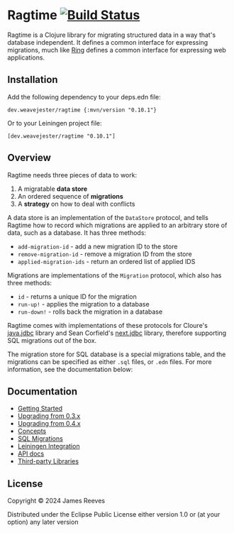 # Ragtime [![Build Status](https://github.com/weavejester/ragtime/actions/workflows/test.yml/badge.svg)](https://github.com/weavejester/ragtime/actions/workflows/test.yml)

Ragtime is a Clojure library for migrating structured data in a way
that's database independent. It defines a common interface for
expressing migrations, much like [Ring][] defines a common interface
for expressing web applications.

[ring]: https://github.com/ring-clojure/ring

## Installation

Add the following dependency to your deps.edn file:

    dev.weavejester/ragtime {:mvn/version "0.10.1"}

Or to your Leiningen project file:

    [dev.weavejester/ragtime "0.10.1"]

## Overview

Ragtime needs three pieces of data to work:

1. A migratable **data store**
2. An ordered sequence of **migrations**
3. A **strategy** on how to deal with conflicts

A data store is an implementation of the `DataStore` protocol, and
tells Ragtime how to record which migrations are applied to an
arbitrary store of data, such as a database. It has three methods:

* `add-migration-id`      - add a new migration ID to the store
* `remove-migration-id`   - remove a migration ID from the store
* `applied-migration-ids` - return an ordered list of applied IDS

Migrations are implementations of the `Migration` protocol, which also
has three methods:

* `id`        - returns a unique ID for the migration
* `run-up!`   - applies the migration to a database
* `run-down!` - rolls back the migration in a database

Ragtime comes with implementations of these protocols for Cloure's
[java.jdbc][] library and Sean Corfield's [next.jdbc][] library,
therefore supporting SQL migrations out of the box.

The migration store for SQL database is a special migrations table,
and the migrations can be specified as either `.sql` files, or `.edn`
files. For more information, see the documentation below:

[java.jdbc]: https://github.com/clojure/java.jdbc
[next.jdbc]: https://github.com/seancorfield/next-jdbc

## Documentation

* [Getting Started](https://github.com/weavejester/ragtime/wiki/Getting-Started)
* [Upgrading from 0.3.x](https://github.com/weavejester/ragtime/wiki/Upgrading-from-0.3.x)
* [Upgrading from 0.4.x](https://github.com/weavejester/ragtime/wiki/Upgrading-from-0.4.x)
* [Concepts](https://github.com/weavejester/ragtime/wiki/Concepts)
* [SQL Migrations](https://github.com/weavejester/ragtime/wiki/SQL-Migrations)
* [Leiningen Integration](https://github.com/weavejester/ragtime/wiki/Leiningen-Integration)
* [API docs](http://weavejester.github.io/ragtime)
* [Third-party Libraries](https://github.com/weavejester/ragtime/wiki/Third-party-Libraries)

## License

Copyright © 2024 James Reeves

Distributed under the Eclipse Public License either version 1.0 or (at
your option) any later version

